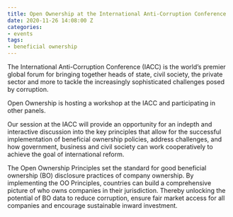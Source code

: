 ```yaml
---
title: Open Ownership at the International Anti-Corruption Conference
date: 2020-11-26 14:08:00 Z
categories:
- events
tags:
- beneficial ownership
---
```


The International Anti-Corruption Conference (IACC) is the world’s premier global forum for bringing together heads of state, civil society, the private sector and more to tackle the increasingly sophisticated challenges posed by corruption.

Open Ownership is hosting a workshop at the IACC and participating in other panels. 

Our session at the IACC will provide an  opportunity for an indepth and interactive discussion into the key principles that allow for the successful implementation of beneficial ownership policies, address challenges, and how government, business and civil society can work cooperatively to achieve the goal of international reform. 

The Open Ownership Principles set the standard for good beneficial ownership (BO) disclosure practices of company ownership. By implementing the OO Principles, countries can build a comprehensive picture of who owns companies in their jurisdiction. Thereby unlocking the potential of BO data to reduce corruption, ensure fair market access for all companies and encourage sustainable inward investment. 


